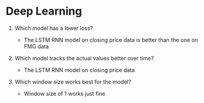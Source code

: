 # Deep Learning

1. Which model has a lower loss?
    * The LSTM RNN model on closing price data is better than the one on FMG data  

2. Which model tracks the actual values better over time?
    * The LSTM RNN model on closing price data

3. Which window size works best for the model?
    * Window size of 1 works just fine